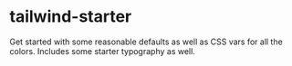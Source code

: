 # tailwind-starter
Get started with some reasonable defaults as well as CSS vars for all the colors. Includes some starter typography as well.
